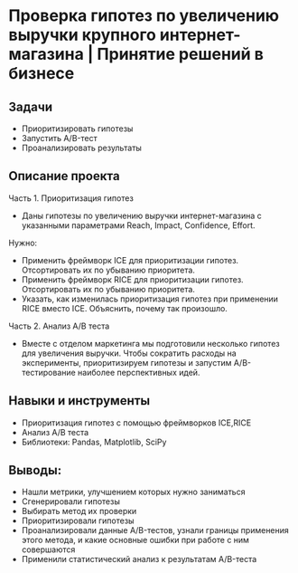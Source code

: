 # Проверка гипотез по увеличению выручки крупного интернет-магазина | Принятие решений в бизнесе
## Задачи
- Приоритизировать гипотезы 
- Запустить A/B-тест 
- Проанализировать результаты

## Описание проекта
Часть 1. Приоритизация гипотез
- Даны гипотезы по увеличению выручки интернет-магазина с указанными параметрами Reach, Impact, Confidence, Effort.

Нужно:
- Применить фреймворк ICE для приоритизации гипотез. Отсортировать их по убыванию приоритета.
- Применить фреймворк RICE для приоритизации гипотез. Отсортировать их по убыванию приоритета.
- Указать, как изменилась приоритизация гипотез при применении RICE вместо ICE. Объяснить, почему так произошло.

Часть 2. Анализ А/В теста
- Вместе с отделом маркетинга мы подготовили несколько гипотез для увеличения выручки. Чтобы сократить расходы на эксперименты, приоритизируем гипотезы и запустим А/В-тестирование наиболее перспективных идей.

## Навыки и инструменты
- Приоритизация гипотез с помощью фреймворков ICE,RICE
- Анализ А/В теста
- Библиотеки: Pandas, Matplotlib, SciPy
 
## Выводы:
- Нашли метрики, улучшением которых нужно заниматься
- Сгенерировали гипотезы
- Выбирать метод их проверки
- Приоритизировали гипотезы
- Проанализировали данные A/B-тестов, узнали границы применения этого метода, и какие основные ошибки при работе с ним совершаются
- Применили статистический анализ к результатам A/B-теста
